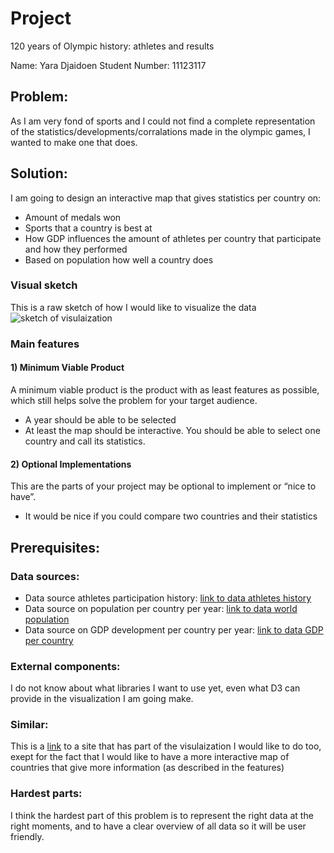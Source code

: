 # Project
120 years of Olympic history: athletes and results

Name: Yara Djaidoen
Student Number: 11123117

## Problem:
As I am very fond of sports and I could not find a complete representation of
the statistics/developments/corralations made in the olympic games, I wanted to
make one that does.

## Solution:

I am going to design an interactive map that gives statistics per country on:
* Amount of medals won
* Sports that a country is best at
* How GDP influences the amount of athletes per country that participate and how they performed
* Based on population how well a country does

### Visual sketch
This is a raw sketch of how I would like to visualize the data
![sketch of visulaization](/doc/sketch_1.jpg)

### Main features
#### 1) Minimum Viable Product
A minimum viable product is the product with as least features as possible, which still helps solve the problem for your target audience.
+ A year should be able to be selected
+ At least the map should be interactive. You should be able to select one country and call its statistics.

#### 2) Optional Implementations
This are the parts of your project may be optional to implement or “nice to have”.
+ It would be nice if you could compare two countries and their statistics


## Prerequisites:
### Data sources:
* Data source athletes participation history:
[link to data athletes history](https://www.kaggle.com/heesoo37/120-years-of-olympic-history-athletes-and-results)
* Data source on population per country per year:
[link to data world population](https://data.worldbank.org/indicator/SP.POP.TOTL)
* Data source on GDP development per country per year:
[link to data GDP per country](https://data.worldbank.org/indicator/NY.GDP.PCAP.CD)

### External components:
I do not know about what libraries I want to use yet, even what D3 can provide in the visualization I am going make.

### Similar:
This is a [link](tohttp://rio2016.thegamma.net/) to a site that has part of the visulaization I would like to do too, exept for the fact that I would like to have a more interactive map of countries that give more information (as described in the features)

### Hardest parts:
I think the hardest part of this problem is to represent the right data at the right moments,
and to have a clear overview of all data so it will be user friendly.
